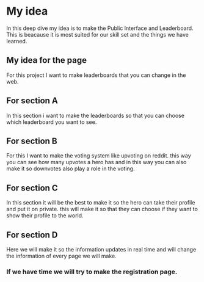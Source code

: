 # My idea
In this deep dive my idea is to make the Public Interface and Leaderboard.
This is beacause it is most suited for our skill set and the things we have learned.

## My idea for the page
For this project I want to make leaderboards that you can change in the web.

## For section A
In this section i want to make the leaderboards so that you can choose which leaderboard you want to see.

## For section B
For this I want to make the voting system like upvoting on reddit. this way you can see how many upvotes a hero has and in this way you can also make it so downvotes also play a role in the voting.

## For section C
In this section it will be the best to make it so the hero can take their profile and put it on private. this will make it so that they can choose if they want to show their profile to the world.

## For section D
Here we will make it so the information updates in real time and will change the information of every page we will make.

### If we have time we will try to make the registration page.